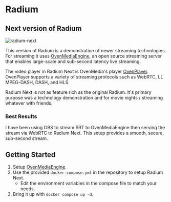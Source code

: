 # Radium

## Next version of Radium

![radium-next](https://user-images.githubusercontent.com/21207065/163601003-87ceb20e-014f-4966-b2db-52d6b52d49cb.png)

This version of Radium is a demonstration of newer streaming technologies. For streaming it uses [OvenMediaEngine](https://github.com/AirenSoft/OvenMediaEngine), an open source streaming server that enables large-scale and sub-second latency live streaming.

The video player in Radium Next is OvenMedia's player [OvenPlayer](https://www.ovenmediaengine.com/ovenplayer). OvenPlayer supports a variety of streaming protocols such as WebRTC, LL MPEG-DASH, DASH, and HLS.

Radium Next is not as feature rich as the original Radium. It's primary purpose was a technology demonstration and for movie nights / streaming whatever with friends.

### Best Results

I have been using OBS to stream SRT to OvenMediaEngine then serving the stream via WebRTC to Radium Next. This setup provides a smooth, secure, sub-second stream.

## Getting Started

1. Setup [OvenMediaEngine](https://github.com/AirenSoft/OvenMediaEngine).
2. Use the provided `docker-compose.yml` in the repository to setup Radium Next.
   - Edit the environment variables in the compose file to match your needs.
3. Bring it up with `docker compose up -d`.

